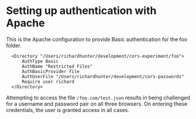 # Setting up authentication with Apache

This is the Apache configuration to provide Basic authentication for the foo folder.

```
  <Directory "/Users/richardhunter/development/cors-experiment/foo">
      AuthType Basic                       
      AuthName "Restricted Files"          
      AuthBasicProvider file               
      AuthUserFile "/Users/richardhunter/development/cors-passwords"
      Require user richard 
  </Directory> 

```

Attempting to access the file `/foo.com/test.json` results in being challenged for a username and password pair on all three browsers. On entering these credentials, the user is granted access in all cases.

